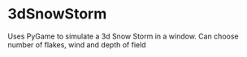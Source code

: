 # 3dSnowStorm
Uses PyGame to simulate a 3d Snow Storm in a window.  Can choose number of flakes, wind and depth of field
